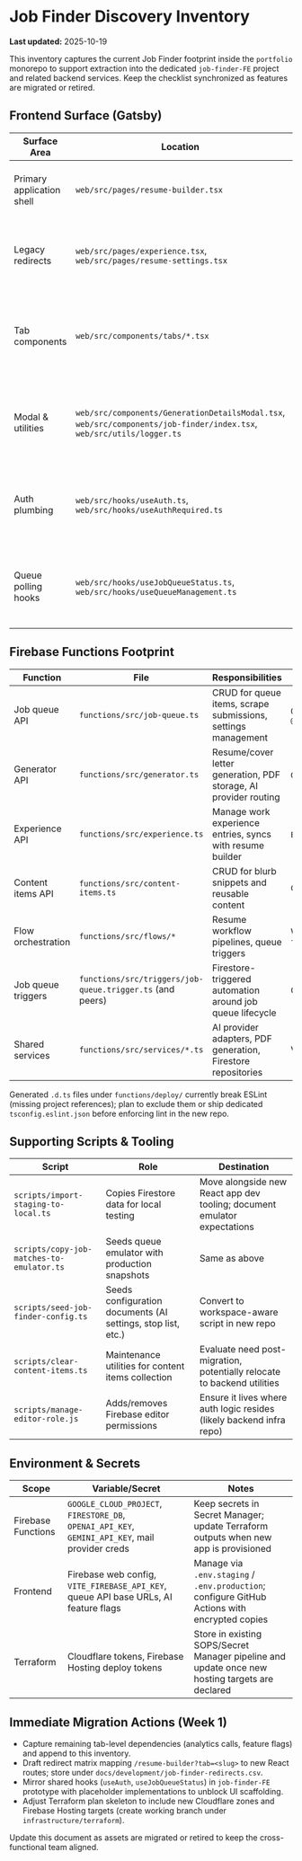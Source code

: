# Job Finder Discovery Inventory

**Last updated:** 2025-10-19

This inventory captures the current Job Finder footprint inside the `portfolio` monorepo to support extraction into the dedicated `job-finder-FE` project and related backend services. Keep the checklist synchronized as features are migrated or retired.

## Frontend Surface (Gatsby)

| Surface Area              | Location                                                                                                              | Key Dependencies                                                                                | Migration Notes                                                                                                              |
| ------------------------- | --------------------------------------------------------------------------------------------------------------------- | ----------------------------------------------------------------------------------------------- | ---------------------------------------------------------------------------------------------------------------------------- |
| Primary application shell | `web/src/pages/resume-builder.tsx`                                                                                    | `useAuth`, `TabsGrouped`, shadcn adapters via `JobFinderThemeProvider`, tab components          | Replace with React Router root route; maintain tab slug parity to drive redirect map                                         |
| Legacy redirects          | `web/src/pages/experience.tsx`, `web/src/pages/resume-settings.tsx`                                                   | Gatsby `navigate`                                                                               | Convert into HTTP 301 redirects in Firebase Hosting once React app is live                                                   |
| Tab components            | `web/src/components/tabs/*.tsx`                                                                                       | Theme UI, shared hooks (`useAuth`, `useJobQueueStatus`, etc.), `@jdubz/job-finder-shared-types` | Migrate into isolated feature folders within `job-finder-FE` (e.g., `src/features/job-applications`) using shadcn primitives |
| Modal & utilities         | `web/src/components/GenerationDetailsModal.tsx`, `web/src/components/job-finder/index.tsx`, `web/src/utils/logger.ts` | Theme UI, analytics/logging helpers                                                             | Rebuild modal with shadcn dialog; preserve logging shape consumed by Firebase Functions                                      |
| Auth plumbing             | `web/src/hooks/useAuth.ts`, `web/src/hooks/useAuthRequired.ts`                                                        | Firebase Auth SDK, Firestore profile reads                                                      | Port into React Query + context pattern; ensure editor role detection matches shared types                                   |
| Queue polling hooks       | `web/src/hooks/useJobQueueStatus.ts`, `web/src/hooks/useQueueManagement.ts`                                           | `@jdubz/job-finder-shared-types`, browser timers                                                | Introduce `setInterval` safe wrappers within React app and cover with Vitest to avoid lint failures                          |

## Firebase Functions Footprint

| Function           | File                                                      | Responsibilities                                                 | Shared Contract                                                    |
| ------------------ | --------------------------------------------------------- | ---------------------------------------------------------------- | ------------------------------------------------------------------ |
| Job queue API      | `functions/src/job-queue.ts`                              | CRUD for queue items, scrape submissions, settings management    | `QueueItem`, `QueueSettings` from `@jdubz/job-finder-shared-types` |
| Generator API      | `functions/src/generator.ts`                              | Resume/cover letter generation, PDF storage, AI provider routing | `GeneratorRequest`, `GenerationHistory`                            |
| Experience API     | `functions/src/experience.ts`                             | Manage work experience entries, syncs with resume builder        | `ExperienceItem`, `JobHistory`                                     |
| Content items API  | `functions/src/content-items.ts`                          | CRUD for blurb snippets and reusable content                     | `ContentItem`                                                      |
| Flow orchestration | `functions/src/flows/*`                                   | Resume workflow pipelines, queue triggers                        | Workflow schemas in `functions/deploy/flows/schemas.d.ts`          |
| Job queue triggers | `functions/src/triggers/job-queue.trigger.ts` (and peers) | Firestore-triggered automation around job queue lifecycle        | Queue trigger payload types                                        |
| Shared services    | `functions/src/services/*.ts`                             | AI provider adapters, PDF generation, Firestore repositories     | Various shared DTOs                                                |

Generated `.d.ts` files under `functions/deploy/` currently break ESLint (missing project references); plan to exclude them or ship dedicated `tsconfig.eslint.json` before enforcing lint in the new repo.

## Supporting Scripts & Tooling

| Script                                    | Role                                                         | Destination                                                              |
| ----------------------------------------- | ------------------------------------------------------------ | ------------------------------------------------------------------------ |
| `scripts/import-staging-to-local.ts`      | Copies Firestore data for local testing                      | Move alongside new React app dev tooling; document emulator expectations |
| `scripts/copy-job-matches-to-emulator.ts` | Seeds queue emulator with production snapshots               | Same as above                                                            |
| `scripts/seed-job-finder-config.ts`       | Seeds configuration documents (AI settings, stop list, etc.) | Convert to workspace-aware script in new repo                            |
| `scripts/clear-content-items.ts`          | Maintenance utilities for content items collection           | Evaluate need post-migration, potentially relocate to backend utilities  |
| `scripts/manage-editor-role.js`           | Adds/removes Firebase editor permissions                     | Ensure it lives where auth logic resides (likely backend infra repo)     |

## Environment & Secrets

| Scope              | Variable/Secret                                                                                 | Notes                                                                                           |
| ------------------ | ----------------------------------------------------------------------------------------------- | ----------------------------------------------------------------------------------------------- |
| Firebase Functions | `GOOGLE_CLOUD_PROJECT`, `FIRESTORE_DB`, `OPENAI_API_KEY`, `GEMINI_API_KEY`, mail provider creds | Keep secrets in Secret Manager; update Terraform outputs when new app is provisioned            |
| Frontend           | Firebase web config, `VITE_FIREBASE_API_KEY`, queue API base URLs, AI feature flags             | Manage via `.env.staging` / `.env.production`; configure GitHub Actions with encrypted copies   |
| Terraform          | Cloudflare tokens, Firebase Hosting deploy tokens                                               | Store in existing SOPS/Secret Manager pipeline and update once new hosting targets are declared |

## Immediate Migration Actions (Week 1)

- Capture remaining tab-level dependencies (analytics calls, feature flags) and append to this inventory.
- Draft redirect matrix mapping `/resume-builder?tab=<slug>` to new React routes; store under `docs/development/job-finder-redirects.csv`.
- Mirror shared hooks (`useAuth`, `useJobQueueStatus`) in `job-finder-FE` prototype with placeholder implementations to unblock UI scaffolding.
- Adjust Terraform plan skeleton to include new Cloudflare zones and Firebase Hosting targets (create working branch under `infrastructure/terraform`).

Update this document as assets are migrated or retired to keep the cross-functional team aligned.
